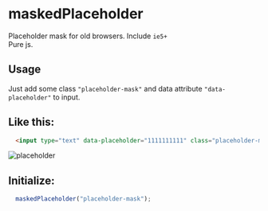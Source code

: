 # maskedPlaceholder
Placeholder mask for old browsers. Include `ie5+` <br/>
Pure js.


Usage
-----
Just add some class `"placeholder-mask"` and data attribute `"data-placeholder"` to input.

Like this:
-----
```html
  <input type="text" data-placeholder="1111111111" class="placeholder-mask">
```
![placeholder](http://i61.tinypic.com/2n1i88z.jpg)

Initialize:
-----
```js
  maskedPlaceholder("placeholder-mask");
```

